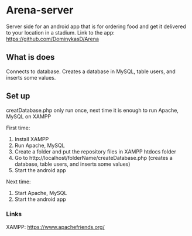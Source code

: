 # Arena-server
Server side for an android app that is for ordering food and get it delivered to your location in a stadium. Link to the app: https://github.com/DominykasD/Arena

## What is does
Connects to database. Creates a database in MySQL, table users, and inserts some values. 

## Set up
creatDatabase.php only run once, next time it is enough to run Apache, MySQL on XAMPP

First time:
1) Install XAMPP
2) Run Apache, MySQL
3) Create a folder and put the repository files in XAMPP htdocs folder
4) Go to http://localhost/folderName/createDatabase.php (creates a database, table users, and inserts some values)
5) Start the android app

Next time:
1) Start Apache, MySQL
2) Start the android app

### Links
XAMPP: https://www.apachefriends.org/

